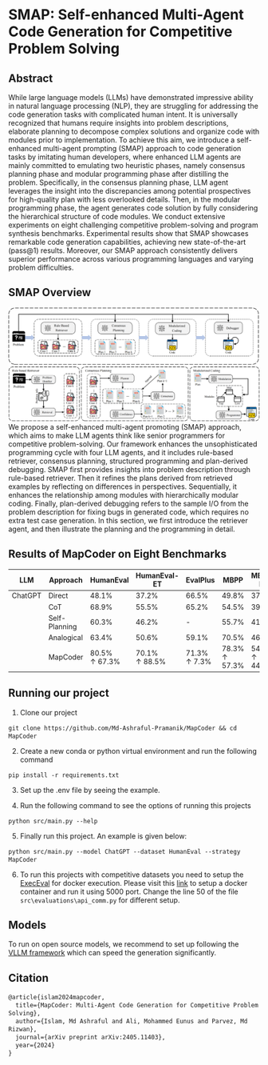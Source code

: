  

# SMAP: Self-enhanced Multi-Agent Code Generation for Competitive Problem Solving
      

## Abstract
While large language models (LLMs) have demonstrated impressive ability in natural language processing (NLP), they are struggling for addressing the code generation tasks with complicated human intent. It is universally recognized that‌ humans require insights into problem descriptions, elaborate planning to decompose complex solutions and organize code with modules prior to implementation. To achieve this aim, we introduce a self-enhanced multi-agent prompting (SMAP) approach to code generation tasks by imitating human developers, where enhanced LLM agents are mainly committed to emulating two heuristic phases, namely consensus planning phase and modular programming phase after distilling the problem. Specifically, in the consensus planning phase, LLM agent leverages the insight into the discrepancies among potential prospectives for high-quality plan with less overlooked details. Then, in the modular programming phase, the agent generates code solution by fully considering the hierarchical structure of code modules. We conduct extensive experiments on eight challenging competitive problem-solving and program synthesis benchmarks. Experimental results show that SMAP showcases remarkable code generation capabilities, achieving new state-of-the-art (pass@1) results. Moreover, our SMAP approach consistently delivers superior performance across various programming languages and varying problem difficulties.


## SMAP Overview
![SMAP Overview](./images/overview.png)
We propose a self-enhanced multi-agent promoting (SMAP) approach, which aims to make LLM agents think like senior programmers for competitive problem-solving. Our framework enhances the unsophisticated programming cycle with four LLM agents, and it includes rule-based retriever, consensus planning, structured programming and plan-derived debugging. SMAP first provides insights into problem description through rule-based retriever. Then it refines the plans derived from retrieved examples by reflecting on differences in perspectives. Sequentially, it enhances the relationship among modules with hierarchically modular coding. Finally, plan-derived debugging refers to the sample I/O from the problem description for fixing bugs in generated code, which requires no extra test case generation. In this section, we first introduce the retriever agent, and then illustrate the planning and the programming in detail. 
## Results of MapCoder on Eight Benchmarks
| LLM | Approach | HumanEval  | HumanEval-ET  | EvalPlus | MBPP  | MBPP-ET  | APPS  | xCodeEval  | CodeContest |
|-----------------|---------|--------------------|-----------------|-----------------|------------------------|-----------------|-----------------|-----------------|-----------------|
| ChatGPT | Direct   | 48.1% | 37.2% | 66.5% | 49.8% | 37.7% | 8.0%  | 17.9% | 5.5%   |
| | CoT | 68.9% | 55.5% | 65.2% | 54.5% | 39.6% | 7.3%  | 23.6% | 6.1%   |
| | Self-Planning | 60.3% | 46.2% | - | 55.7% | 41.9% | 9.3%  | 18.9% | 6.1%   |
| | Analogical | 63.4% | 50.6% | 59.1% | 70.5% | 46.1% | 6.7%  | 15.1% | 7.3%   |
| | MapCoder | 80.5% <br> ↑ 67.3% | 70.1% <br> ↑ 88.5% | 71.3% <br> ↑ 7.3% | 78.3% <br> ↑ 57.3% | 54.4% <br> ↑ 44.3% | 11.3% <br> ↑ 41.3% | 27.4% <br> ↑ 52.6% | 12.7% <br> ↑ 132.8%  |



## Running our project
1. Clone our project
```
git clone https://github.com/Md-Ashraful-Pramanik/MapCoder && cd MapCoder
```

2. Create a new conda or python virtual environment and run the following command
```
pip install -r requirements.txt
```

3. Set up the .env file by seeing the example.

4. Run the following command to see the options of running this projects
```
python src/main.py --help
```

5. Finally run this project. An example is given below:
```
python src/main.py --model ChatGPT --dataset HumanEval --strategy MapCoder
```

6. To run this projects with competitive datasets you need to setup the [ExecEval](https://github.com/ntunlp/ExecEval) for docker execution. Please visit this [link](https://github.com/ntunlp/ExecEval) to setup a docker container and run it using 5000 port. Change the line 50 of the file `src\evaluations\api_comm.py` for different setup. 

## Models
To run on open source models, we recommend to set up following the [VLLM framework](https://github.com/vllm-project/vllm) which can speed the generation significantly.
## Citation
```
@article{islam2024mapcoder,
  title={MapCoder: Multi-Agent Code Generation for Competitive Problem Solving},
  author={Islam, Md Ashraful and Ali, Mohammed Eunus and Parvez, Md Rizwan},
  journal={arXiv preprint arXiv:2405.11403},
  year={2024}
}
```
